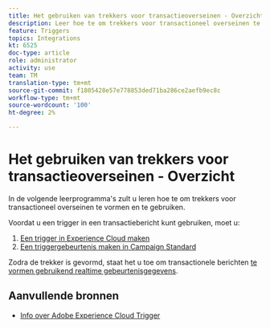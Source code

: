 ```yaml
---
title: Het gebruiken van trekkers voor transactieoverseinen - Overzicht
description: Leer hoe te om trekkers voor transactioneel overseinen te vormen en te gebruiken.
feature: Triggers
topics: Integrations
kt: 6525
doc-type: article
role: administrator
activity: use
team: TM
translation-type: tm+mt
source-git-commit: f1805428e57e778853ded71ba286ce2aefb9ec8c
workflow-type: tm+mt
source-wordcount: '100'
ht-degree: 2%

---
```



# Het gebruiken van trekkers voor transactieoverseinen - Overzicht

In de volgende leerprogramma&#39;s zult u leren hoe te om trekkers voor transactioneel overseinen te vormen en te gebruiken.

Voordat u een trigger in een transactiebericht kunt gebruiken, moet u:

1. [Een trigger in Experience Cloud maken](/help/integrations/create-a-trigger-in-experience-cloud.md)
2. [Een triggergebeurtenis maken in Campaign Standard](/help/integrations/create-a-trigger-event.md)

Zodra de trekker is gevormd, staat het u toe om transactionele berichten [te vormen gebruikend realtime gebeurtenisgegevens](/help/integrations/configure-transactional-messages-using-realtime-event-data.md).

## Aanvullende bronnen

* [Info over Adobe Experience Cloud Trigger](https://experienceleague.adobe.com/docs/campaign-standard/using/integrating-with-adobe-cloud/working-with-campaign-and-triggers/about-adobe-experience-cloud-triggers.html?lang=en#integrating-with-adobe-cloud)
